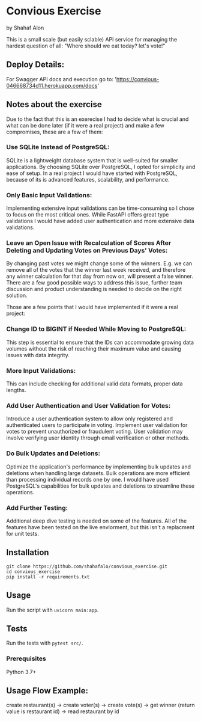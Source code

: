 # Convious Exercise

by Shahaf Alon

This is a small scale (but easily sclable) API service for managing the hardest question of all:
"Where should we eat today? let's vote!"

## Deploy Details:

For Swagger API docs and execution go to:
'https://convious-046668734d11.herokuapp.com/docs'

## Notes about the exercise

Due to the fact that this is an exerecise I had to decide what is crucial and what can be done later (if it were a real project) and make a few compromises, these are a few of them:

### Use SQLite Instead of PostgreSQL:

SQLite is a lightweight database system that is well-suited for smaller applications.
By choosing SQLite over PostgreSQL, I opted for simplicity and ease of setup.
In a real project I would have started with PostgreSQL, because of its is advanced features, scalability, and performance.

### Only Basic Input Validations:

Implementing extensive input validations can be time-consuming so I chose to focus on the most critical ones.
While FastAPI offers great type validations I would have added user authentication and more extensive data validations.

### Leave an Open Issue with Recalculation of Scores After Deleting and Updating Votes on Previous Days' Votes:

By changing past votes we might change some of the winners. E.g. we can remove all of the votes that the winner last week received, and therefore any winner calculation for that day from now on, will present a false winner.
There are a few good possible ways to address this issue, further team discussion and product understanding is needed to decide on the right solution.


Those are a few points that I would have implemented if it were a real project:

### Change ID to BIGINT if Needed While Moving to PostgreSQL:

This step is essential to ensure that the IDs can accommodate growing data volumes without the risk of reaching their maximum value and causing issues with data integrity.

### More Input Validations:

This can include checking for additional valid data formats, proper data lengths.

### Add User Authentication and User Validation for Votes:

Introduce a user authentication system to allow only registered and authenticated users to participate in voting. Implement user validation for votes to prevent unauthorized or fraudulent voting. User validation may involve verifying user identity through email verification or other methods.

### Do Bulk Updates and Deletions:

Optimize the application's performance by implementing bulk updates and deletions when handling large datasets. Bulk operations are more efficient than processing individual records one by one. I would have used PostgreSQL's capabilities for bulk updates and deletions to streamline these operations.

### Add Further Testing:

Additional deep dive testing is needed on some of the features. All of the features have been tested on the live enviorment, but this isn't a replacment for unit tests.


## Installation

```
git clone https://github.com/shahafalo/convious_exercise.git
cd convious_exercise
pip install -r requirements.txt
```

## Usage

Run the script with `uvicorn main:app`.  

## Tests

Run the tests with `pytest src/`.

### Prerequisites

Python 3.7+

## Usage Flow Example:

create restaurant(s) -> create voter(s) -> create vote(s) -> get winner (return value is restaurant id) -> read restaurant by id
